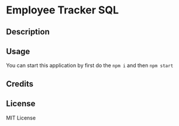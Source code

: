 # Employee Tracker SQL

## Description

## Usage
You can start this application by first do the `npm i` and then
`npm start`


## Credits

## License
MIT License
